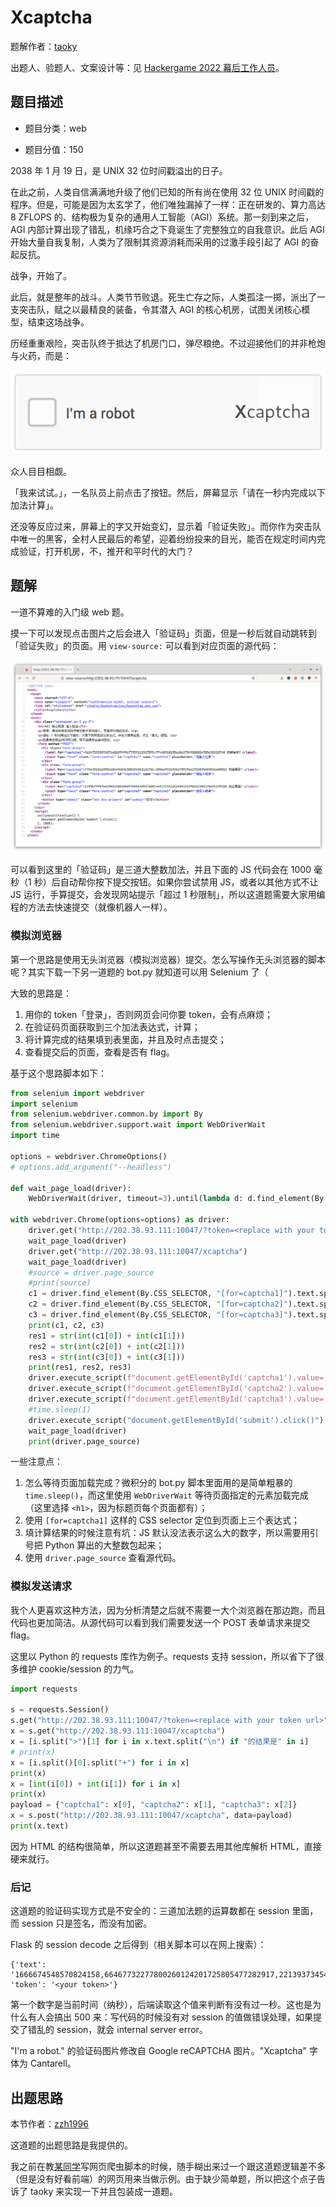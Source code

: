 # Xcaptcha

题解作者：[taoky](https://github.com/taoky)

出题人、验题人、文案设计等：见 [Hackergame 2022 幕后工作人员](https://hack.lug.ustc.edu.cn/credits/)。

## 题目描述

- 题目分类：web

- 题目分值：150

2038 年 1 月 19 日，是 UNIX 32 位时间戳溢出的日子。

在此之前，人类自信满满地升级了他们已知的所有尚在使用 32 位 UNIX 时间戳的程序。但是，可能是因为太玄学了，他们唯独漏掉了一样：正在研发的、算力高达 8 ZFLOPS 的、结构极为复杂的通用人工智能（AGI）系统。那一刻到来之后，AGI 内部计算出现了错乱，机缘巧合之下竟诞生了完整独立的自我意识。此后 AGI 开始大量自我复制，人类为了限制其资源消耗而采用的过激手段引起了 AGI 的奋起反抗。

战争，开始了。

此后，就是整年的战斗。人类节节败退。死生亡存之际，人类孤注一掷，派出了一支突击队，赋之以最精良的装备，令其潜入 AGI 的核心机房，试图关闭核心模型，结束这场战争。

历经重重艰险，突击队终于抵达了机房门口，弹尽粮绝。不过迎接他们的并非枪炮与火药，而是：

![Xcaptcha](files/xcaptcha.png)

众人目目相觑。

「我来试试。」，一名队员上前点击了按钮。然后，屏幕显示「请在一秒内完成以下加法计算」。

还没等反应过来，屏幕上的字又开始变幻，显示着「验证失败」。而你作为突击队中唯一的黑客，全村人民最后的希望，迎着纷纷投来的目光，能否在规定时间内完成验证，打开机房，不，推开和平时代的大门？

## 题解

一道不算难的入门级 web 题。

摸一下可以发现点击图片之后会进入「验证码」页面，但是一秒后就自动跳转到「验证失败」的页面。用 `view-source:` 可以看到对应页面的源代码：

![Source code of Xcaptcha page](assets/source.png)

可以看到这里的「验证码」是三道大整数加法，并且下面的 JS 代码会在 1000 毫秒（1 秒）后自动帮你按下提交按钮。如果你尝试禁用 JS，或者以其他方式不让 JS 运行，手算提交，会发现网站提示「超过 1 秒限制」，所以这道题需要大家用编程的方法去快速提交（就像机器人一样）。

### 模拟浏览器

第一个思路是使用无头浏览器（模拟浏览器）提交。怎么写操作无头浏览器的脚本呢？其实下载一下另一道题的 bot.py 就知道可以用 Selenium 了（

大致的思路是：

1. 用你的 token「登录」，否则网页会问你要 token，会有点麻烦；
2. 在验证码页面获取到三个加法表达式，计算；
3. 将计算完成的结果填到表里面，并且及时点击提交；
4. 查看提交后的页面，查看是否有 flag。

基于这个思路脚本如下：

```python
from selenium import webdriver
import selenium
from selenium.webdriver.common.by import By
from selenium.webdriver.support.wait import WebDriverWait
import time

options = webdriver.ChromeOptions()
# options.add_argument("--headless")

def wait_page_load(driver):
    WebDriverWait(driver, timeout=3).until(lambda d: d.find_element(By.TAG_NAME, "h1"))  # https://www.selenium.dev/documentation/webdriver/waits/#explicit-wait

with webdriver.Chrome(options=options) as driver:
    driver.get("http://202.38.93.111:10047/?token=<replace with your token url>")
    wait_page_load(driver)
    driver.get("http://202.38.93.111:10047/xcaptcha")
    wait_page_load(driver)
    #source = driver.page_source
    #print(source)
    c1 = driver.find_element(By.CSS_SELECTOR, "[for=captcha1]").text.split()[0].split("+")
    c2 = driver.find_element(By.CSS_SELECTOR, "[for=captcha2]").text.split()[0].split("+")
    c3 = driver.find_element(By.CSS_SELECTOR, "[for=captcha3]").text.split()[0].split("+")
    print(c1, c2, c3)
    res1 = str(int(c1[0]) + int(c1[1]))
    res2 = str(int(c2[0]) + int(c2[1]))
    res3 = str(int(c3[0]) + int(c3[1]))
    print(res1, res2, res3)
    driver.execute_script(f"document.getElementById('captcha1').value='{res1}'")
    driver.execute_script(f"document.getElementById('captcha2').value='{res2}'")
    driver.execute_script(f"document.getElementById('captcha3').value='{res3}'")
    #time.sleep(1)
    driver.execute_script("document.getElementById('submit').click()")
    wait_page_load(driver)
    print(driver.page_source)
```

一些注意点：

1. 怎么等待页面加载完成？微积分的 bot.py 脚本里面用的是简单粗暴的 `time.sleep()`，而这里使用 `WebDriverWait` 等待页面指定的元素加载完成（这里选择 `<h1>`，因为标题页每个页面都有）；
2. 使用 `[for=captcha1]` 这样的 CSS selector 定位到页面上三个表达式；
3. 填计算结果的时候注意有坑：JS 默认没法表示这么大的数字，所以需要用引号把 Python 算出的大整数包起来；
4. 使用 `driver.page_source` 查看源代码。

### 模拟发送请求

我个人更喜欢这种方法，因为分析清楚之后就不需要一大个浏览器在那边跑，而且代码也更加简洁。从源代码可以看到我们需要发送一个 POST 表单请求来提交 flag。

这里以 Python 的 requests 库作为例子。requests 支持 session，所以省下了很多维护 cookie/session 的力气。

```python
import requests

s = requests.Session()
s.get("http://202.38.93.111:10047/?token=<replace with your token url>")
x = s.get("http://202.38.93.111:10047/xcaptcha")
x = [i.split(">")[1] for i in x.text.split("\n") if "的结果是" in i]
# print(x)
x = [i.split()[0].split("+") for i in x]
print(x)
x = [int(i[0]) + int(i[1]) for i in x]
print(x)
payload = {"captcha1": x[0], "captcha2": x[1], "captcha3": x[2]}
x = s.post("http://202.38.93.111:10047/xcaptcha", data=payload)
print(x.text)
```

因为 HTML 的结构很简单，所以这道题甚至不需要去用其他库解析 HTML，直接硬来就行。

### 后记

这道题的验证码实现方式是不安全的：三道加法题的运算数都在 session 里面，而 session 只是签名，而没有加密。

Flask 的 session decode 之后得到（相关脚本可以在网上搜索）：

```
{'text': '1666674548570824158,66467732277800260124201725805477282917,22139373454855985320882481971524800186,31702129022979749249613434163554577895,161854887976658371921074862337403274133,321105066435285308468241182826762748245,2273430371246498028202935737745551492', 'token': '<your token>'}
```

第一个数字是当前时间（纳秒），后端读取这个值来判断有没有过一秒。这也是为什么有人会搞出 500 来：写代码的时候没有对 session 的值做错误处理，如果提交了错乱的 session，就会 internal server error。

"I'm a robot." 的验证码图片修改自 Google reCAPTCHA 图片。"Xcaptcha" 字体为 Cantarell。

## 出题思路

本节作者：[zzh1996](https://github.com/zzh1996)

这道题的出题思路是我提供的。

我之前在教[某同学](https://ustcqzy.github.io/)写网页爬虫脚本的时候，随手糊出来过一个跟这道题逻辑差不多（但是没有好看前端）的网页用来当做示例。由于缺少简单题，所以把这个点子告诉了 taoky 来实现一下并且包装成一道题。
